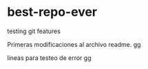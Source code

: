 # best-repo-ever
testing git features

Primeras modificaciones al archivo readme.
gg

lineas para testeo de error
gg